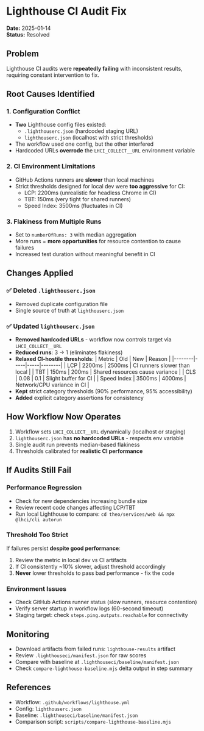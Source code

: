 # Lighthouse CI Audit Fix

**Date:** 2025-01-14  
**Status:** Resolved

## Problem

Lighthouse CI audits were **repeatedly failing** with inconsistent results, requiring constant intervention to fix.

## Root Causes Identified

### 1. **Configuration Conflict**
- **Two** Lighthouse config files existed:
  - `.lighthouserc.json` (hardcoded staging URL)
  - `lighthouserc.json` (localhost with strict thresholds)
- The workflow used one config, but the other interfered
- Hardcoded URLs **overrode** the `LHCI_COLLECT__URL` environment variable

### 2. **CI Environment Limitations**
- GitHub Actions runners are **slower** than local machines
- Strict thresholds designed for local dev were **too aggressive** for CI:
  - LCP: 2200ms (unrealistic for headless Chrome in CI)
  - TBT: 150ms (very tight for shared runners)
  - Speed Index: 3500ms (fluctuates in CI)

### 3. **Flakiness from Multiple Runs**
- Set to `numberOfRuns: 3` with median aggregation
- More runs = **more opportunities** for resource contention to cause failures
- Increased test duration without meaningful benefit in CI

## Changes Applied

### ✅ **Deleted** `.lighthouserc.json`
- Removed duplicate configuration file
- Single source of truth at `lighthouserc.json`

### ✅ **Updated** `lighthouserc.json`
- **Removed hardcoded URLs** - workflow now controls target via `LHCI_COLLECT__URL`
- **Reduced runs**: 3 → 1 (eliminates flakiness)
- **Relaxed CI-hostile thresholds**:
  | Metric | Old | New | Reason |
  |--------|-----|-----|--------|
  | LCP | 2200ms | 2500ms | CI runners slower than local |
  | TBT | 150ms | 200ms | Shared resources cause variance |
  | CLS | 0.08 | 0.1 | Slight buffer for CI |
  | Speed Index | 3500ms | 4000ms | Network/CPU variance in CI |
- **Kept** strict category thresholds (90% performance, 95% accessibility)
- **Added** explicit category assertions for consistency

## How Workflow Now Operates

1. Workflow sets `LHCI_COLLECT__URL` dynamically (localhost or staging)
2. `lighthouserc.json` has **no hardcoded URLs** - respects env variable
3. Single audit run prevents median-based flakiness
4. Thresholds calibrated for **realistic CI performance**

## If Audits Still Fail

### Performance Regression
- Check for new dependencies increasing bundle size
- Review recent code changes affecting LCP/TBT
- Run local Lighthouse to compare: `cd theo/services/web && npx @lhci/cli autorun`

### Threshold Too Strict
If failures persist **despite good performance**:
1. Review the metric in local dev vs CI artifacts
2. If CI consistently ~10% slower, adjust threshold accordingly
3. **Never** lower thresholds to pass bad performance - fix the code

### Environment Issues
- Check GitHub Actions runner status (slow runners, resource contention)
- Verify server startup in workflow logs (60-second timeout)
- Staging target: check `steps.ping.outputs.reachable` for connectivity

## Monitoring

- Download artifacts from failed runs: `lighthouse-results` artifact
- Review `.lighthouseci/manifest.json` for raw scores
- Compare with baseline at `.lighthouseci/baseline/manifest.json`
- Check `compare-lighthouse-baseline.mjs` delta output in step summary

## References

- Workflow: `.github/workflows/lighthouse.yml`
- Config: `lighthouserc.json`
- Baseline: `.lighthouseci/baseline/manifest.json`
- Comparison script: `scripts/compare-lighthouse-baseline.mjs`
